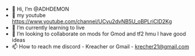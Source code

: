 - 👋 Hi, I’m @ADHDEMON
- 👀 my youtube https://www.youtube.com/channel/UCvu2dvNB5U_oBPLriClD2Kg
- 🌱 I’m currently learning to live 
- 💞️ I’m looking to collaborate on mods for Gmod and tf2 hmu I have good ideas 
- 📫 How to reach me discord - Kreacher  or Gmail - krecher21@gmail.com

<!---
ADHDEMO/ADHDEMO is a ✨ special ✨ repository because its `README.md` (this file) appears on your GitHub profile.
You can click the Preview link to take a look at your changes.
--->
